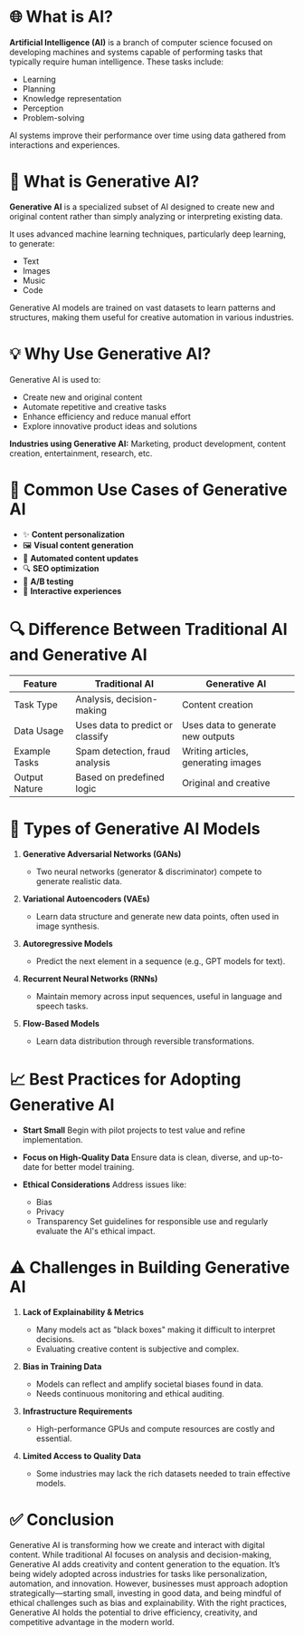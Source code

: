 

# 🌐 What is AI?

**Artificial Intelligence (AI)** is a branch of computer science focused on developing machines and systems capable of performing tasks that typically require human intelligence.
These tasks include:

* Learning
* Planning
* Knowledge representation
* Perception
* Problem-solving

AI systems improve their performance over time using data gathered from interactions and experiences.



# 🤖 What is Generative AI?

**Generative AI** is a specialized subset of AI designed to create new and original content rather than simply analyzing or interpreting existing data.

It uses advanced machine learning techniques, particularly deep learning, to generate:

* Text
* Images
* Music
* Code

Generative AI models are trained on vast datasets to learn patterns and structures, making them useful for creative automation in various industries.


# 💡 Why Use Generative AI?

Generative AI is used to:

* Create new and original content
* Automate repetitive and creative tasks
* Enhance efficiency and reduce manual effort
* Explore innovative product ideas and solutions

**Industries using Generative AI:**
Marketing, product development, content creation, entertainment, research, etc.



# 🧩 Common Use Cases of Generative AI

* ✨ **Content personalization**
* 🖼️ **Visual content generation**
* 🔄 **Automated content updates**
* 🔍 **SEO optimization**
* 🧪 **A/B testing**
* 🧠 **Interactive experiences**



# 🔍 Difference Between Traditional AI and Generative AI

| Feature       | Traditional AI                   | Generative AI                       |
| ------------- | -------------------------------- | ----------------------------------- |
| Task Type     | Analysis, decision-making        | Content creation                    |
| Data Usage    | Uses data to predict or classify | Uses data to generate new outputs   |
| Example Tasks | Spam detection, fraud analysis   | Writing articles, generating images |
| Output Nature | Based on predefined logic        | Original and creative               |



# 🧠 Types of Generative AI Models

1. **Generative Adversarial Networks (GANs)**

   * Two neural networks (generator & discriminator) compete to generate realistic data.

2. **Variational Autoencoders (VAEs)**

   * Learn data structure and generate new data points, often used in image synthesis.

3. **Autoregressive Models**

   * Predict the next element in a sequence (e.g., GPT models for text).

4. **Recurrent Neural Networks (RNNs)**

   * Maintain memory across input sequences, useful in language and speech tasks.

5. **Flow-Based Models**

   * Learn data distribution through reversible transformations.



# 📈 Best Practices for Adopting Generative AI

* **Start Small**
  Begin with pilot projects to test value and refine implementation.

* **Focus on High-Quality Data**
  Ensure data is clean, diverse, and up-to-date for better model training.

* **Ethical Considerations**
  Address issues like:

  * Bias
  * Privacy
  * Transparency
    Set guidelines for responsible use and regularly evaluate the AI's ethical impact.



# ⚠️ Challenges in Building Generative AI

1. **Lack of Explainability & Metrics**

   * Many models act as "black boxes" making it difficult to interpret decisions.
   * Evaluating creative content is subjective and complex.

2. **Bias in Training Data**

   * Models can reflect and amplify societal biases found in data.
   * Needs continuous monitoring and ethical auditing.

3. **Infrastructure Requirements**

   * High-performance GPUs and compute resources are costly and essential.

4. **Limited Access to Quality Data**

   * Some industries may lack the rich datasets needed to train effective models.



# ✅ Conclusion

Generative AI is transforming how we create and interact with digital content. While traditional AI focuses on analysis and decision-making, Generative AI adds creativity and content generation to the equation. It’s being widely adopted across industries for tasks like personalization, automation, and innovation. However, businesses must approach adoption strategically—starting small, investing in good data, and being mindful of ethical challenges such as bias and explainability. With the right practices, Generative AI holds the potential to drive efficiency, creativity, and competitive advantage in the modern world.


